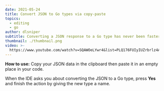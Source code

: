 ```yaml
---
date: 2021-05-24
title: Convert JSON to Go types via copy-paste
topics:
  - editing
  - go
author: dlsniper
subtitle: Converting a JSON response to a Go type has never been faster than this
thumbnail: ./thumbnail.png
video: >-
  https://www.youtube.com/watch?v=SQAWOeLYwr4&list=PLQ176FUIyIUZrbrlz4AY1V8VzBJKZyVlW&index=24
---
```


**How to use:**
Copy your JSON data in the clipboard then paste it in an empty place in your code.

When the IDE asks you about converting the JSON to a Go type, press **Yes** and finish the action by giving the new type a name.
